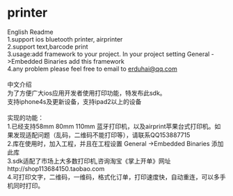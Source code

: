 # printer
English Readme<br>
1.support ios bluetooth printer, airprinter<br>
2.support text,barcode print<br>
3.usage:add framework to your project. In your project setting  General ->Embedded Binaries add this framework<br>
4.any problem please feel free to email to erduhai@qq.com<br>
<br>
中文介绍<br>
为了方便广大ios应用开发者使用打印功能，特发布此sdk。<br>
支持iphone4s及更新设备，支持ipad2以上的设备<br>
<br>
实现的功能：<br>
1.已经支持58mm 80mm 110mm 蓝牙打印机，以及airprint苹果台式打印机。如果发现适配问题（乱码，二维码不能打印等），请联系QQ153887715<br>
2.库在使用时，加入工程，并且在工程设置 General ->Embedded Binaries 添加此库<br>
3.sdk适配了市场上大多数打印机,咨询淘宝《掌上开单》网址http://shop113684150.taobao.com<br>
4.可打印文字，二维码，一维码，格式化订单，打印速度快，自动重连，可以多手机同时打印。<br>


